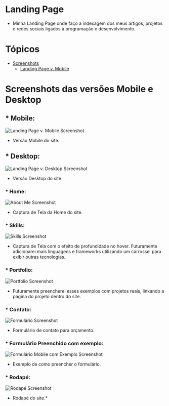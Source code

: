 # Landing Page 

* Minha Landing Page onde faço a indexagem dos meus artigos, projetos e redes sociais ligados à programação e  desenvolvimento.

# Tópicos

- [Screenshots](#screenshots-das-versões-mobile-e-desktop)
    - [Landing Page v. Mobile](#mobile)

# Screenshots das versões Mobile e Desktop

## * Mobile:

![Landing Page v. Mobile Screenshot](./images/readme/lp-mobile-scr.jpeg)

* Versão Mobile do site.

## * Desktop:

![Landing Page v. Desktop Screenshot](./images/readme/lp-desktop-scr.jpeg)

* Versão Desktop do site.

### * Home:

![About Me Screenshot](./images/readme/aboutme-scr.jpeg)

* Captura de Tela da Home do site.

### * Skills:

![Skills Screenshot](./images/readme/skills-scr.jpeg)

* Captura de Tela com o efeito de profundidade no hover. Futuramente adicionarei mais linguagens e frameworks utilizando um carrossel para exibir outras tecnologias.

### * Portfolio:

![Portfolio Screenshot](./images/readme/portfolio-scr.jpeg)

* Futuramente preencherei esses exemplos com projetos reais, linkando a página do projeto dentro do site.

### * Contato:

![Formulário Screenshot](./images/readme/contactme-dsktp-scr.jpeg)

* Formulário de contato para orçamento.

### * Formulário Preenchido com exemplo:

![Formulário Mobile com Exemplo Screenshot](./images/readme/contactme-scr.jpeg)

* Exemplo de como preencher o formulário.

### * Rodapé:

![Rodapé Screenshot](./images/readme/footer-scr.jpeg)

* Rodapé do site.*
